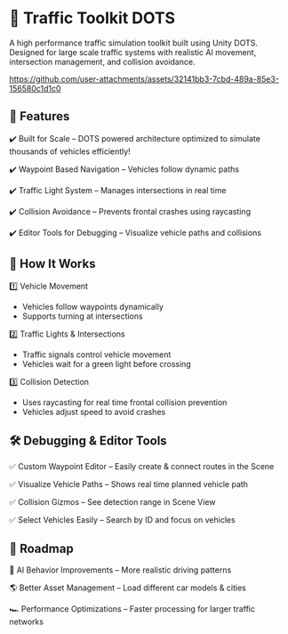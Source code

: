 # 🚦 Traffic Toolkit DOTS
A high performance traffic simulation toolkit built using Unity DOTS. Designed for large scale traffic systems with realistic AI movement, intersection management, and collision avoidance.


https://github.com/user-attachments/assets/32141bb3-7cbd-489a-85e3-156580c1d1c0


## 🌟 Features
✔️ Built for Scale – DOTS powered architecture optimized to simulate thousands of vehicles efficiently!	

✔️ Waypoint Based Navigation – Vehicles follow dynamic paths 

✔️ Traffic Light System – Manages intersections in real time

✔️ Collision Avoidance – Prevents frontal crashes using raycasting

✔️ Editor Tools for Debugging – Visualize vehicle paths and collisions

## 🚗 How It Works
1️⃣ Vehicle Movement
- Vehicles follow waypoints dynamically
- Supports turning at intersections

2️⃣ Traffic Lights & Intersections
- Traffic signals control vehicle movement
- Vehicles wait for a green light before crossing

3️⃣ Collision Detection
- Uses raycasting for real time frontal collision prevention
- Vehicles adjust speed to avoid crashes
  
## 🛠 Debugging & Editor Tools
✅ Custom Waypoint Editor – Easily create & connect routes in the Scene

✅ Visualize Vehicle Paths – Shows real time planned vehicle path

✅ Collision Gizmos – See detection range in Scene View

✅ Select Vehicles Easily – Search by ID and focus on vehicles

## 🎯 Roadmap
🔄 AI Behavior Improvements – More realistic driving patterns

🌎 Better Asset Management – Load different car models & cities

🏎 Performance Optimizations – Faster processing for larger traffic networks
